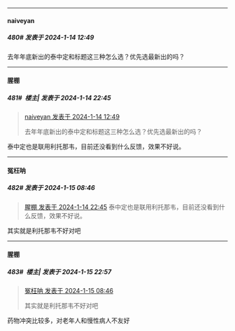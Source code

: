 
*****

####  naiveyan  
##### 480#       发表于 2024-1-14 12:49

去年年底新出的泰中定和标题这三种怎么选？优先选最新出的吗？


*****

####  腥棚  
##### 481#         楼主| 发表于 2024-1-14 22:45

<blockquote><a href="httphttps://bbs.saraba1st.com/2b/forum.php?mod=redirect&amp;goto=findpost&amp;pid=63644410&amp;ptid=2130296" target="_blank">naiveyan 发表于 2024-1-14 12:49</a>

去年年底新出的泰中定和标题这三种怎么选？优先选最新出的吗？</blockquote>
泰中定也是联用利托那韦，目前还没看到什么反馈，效果不好说。


*****

####  冤枉呐  
##### 482#       发表于 2024-1-15 08:46

<blockquote><a href="httphttps://bbs.saraba1st.com/2b/forum.php?mod=redirect&amp;goto=findpost&amp;pid=63649036&amp;ptid=2130296" target="_blank">腥棚 发表于 2024-1-14 22:45</a>
泰中定也是联用利托那韦，目前还没看到什么反馈，效果不好说。</blockquote>
其实就是利托那韦不好对吧


*****

####  腥棚  
##### 483#         楼主| 发表于 2024-1-15 22:57

<blockquote><a href="httphttps://bbs.saraba1st.com/2b/forum.php?mod=redirect&amp;goto=findpost&amp;pid=63650989&amp;ptid=2130296" target="_blank">冤枉呐 发表于 2024-1-15 08:46</a>

其实就是利托那韦不好对吧</blockquote>
药物冲突比较多，对老年人和慢性病人不友好

